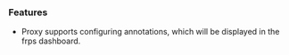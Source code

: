 ### Features

* Proxy supports configuring annotations, which will be displayed in the frps dashboard.
